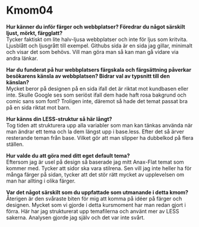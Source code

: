 Kmom04
===============================

**Hur känner du inför färger och webbplatser? Föredrar du något särskilt ljust, mörkt, färgglatt?**  
Tycker faktiskt om lite halv-ljusa webbplatser och inte för ljus som kritvita. Ljusblått och ljusgrått till exempel. Githubs sida är en sida jag gillar, minimalt och visar det som behövs. Vill man göra man så kan man gå vidare via andra länkar.

**Har du funderat på hur webbplatsers färgskala och färgsättning påverkar besökarens känsla av webbplatsen? Bidrar val av typsnitt till den känslan?**  
Mycket beror på designen på en sida ifall det är riktat mot kundbasen eller inte. Skulle Google ses som seriöst ifall dem hade haft rosa bakgrund och comic sans som font? Troligen inte, däremot så hade det temat passat bra på en sida riktat mot barn.

**Hur känns din LESS-struktur så här långt?**  
Tog tiden att strukturera upp alla variabler som man kan tänkas använda när man ändrar ett tema och la dem längst upp i base.less. Efter det så ärver resterande teman från base. Vilket gör att man slipper ha dubbelkod på flera ställen.

**Hur valde du att göra med ditt eget default tema?**  
Eftersom jag är usel på design så baserade jag mitt Anax-Flat temat som kommer med. Tycker att sidor ska vara stilrena. Sen vill jag inte heller ha för många färger på sidan, tycker att det stör rätt mycket av upplevelsen om man har allting i olika färger.

**Var det något särskilt som du uppfattade som utmanande i detta kmom?**  
Återigen är den svåraste biten för mig att komma på idéer på färger och designen. Mycket som vi gjorde i detta kursmoment har man redan gjort i förra. Här har jag strukturerat upp temafilerna och använt mer av LESS sakerna. Analysen gjorde jag själv och det var inte svårt.
